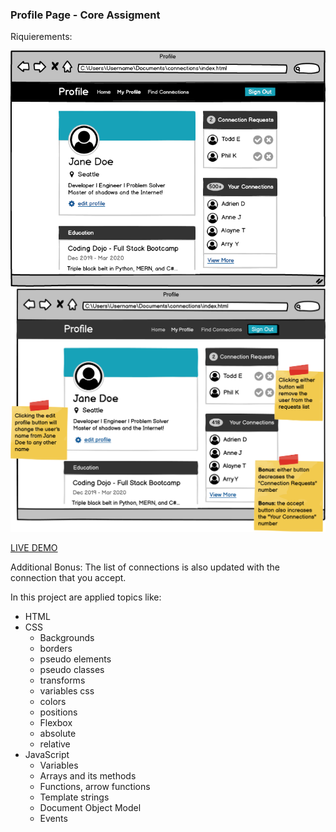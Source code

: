 ### Profile Page - Core Assigment

Riquierements:

![](https://github.com/Dcruzjs/profilePage-Core/blob/master/mockUp.png)
![](https://github.com/Dcruzjs/profilePage-Core/blob/master/mockUp2.png)

[LIVE DEMO](https://dcruzjs.github.io/profilePage-Core/ "DEMO")

Additional Bonus:
The list of connections is also updated with the connection that you accept.

In this project are applied topics like:

- HTML
- CSS
  - Backgrounds
  - borders
  - pseudo elements
  - pseudo classes
  - transforms
  - variables css
  - colors
  - positions
  - Flexbox
  - absolute
  - relative
- JavaScript
  - Variables
  - Arrays and its methods
  - Functions, arrow functions
  - Template strings
  - Document Object Model
  - Events
